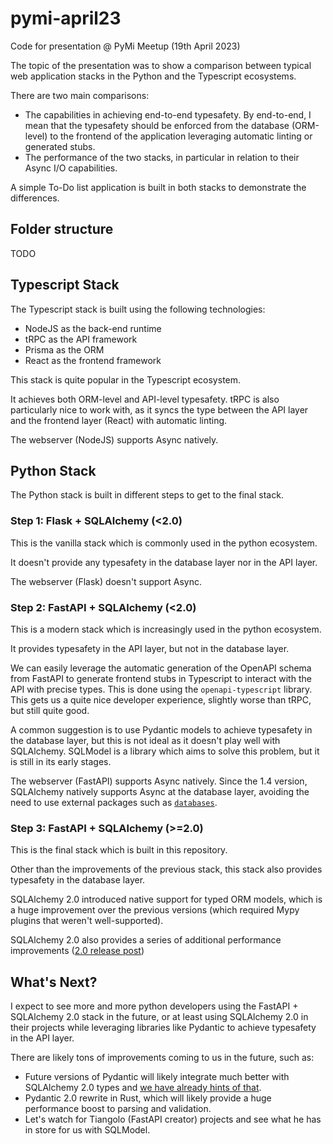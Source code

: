 # pymi-april23

Code for presentation @ PyMi Meetup (19th April 2023)

The topic of the presentation was to show a comparison between typical web application stacks in the Python and the Typescript ecosystems.

There are two main comparisons:

- The capabilities in achieving end-to-end typesafety. By end-to-end, I mean that the typesafety should be enforced from the database (ORM-level) to the frontend of the application leveraging automatic linting or generated stubs.
- The performance of the two stacks, in particular in relation to their Async I/O capabilities.

A simple To-Do list application is built in both stacks to demonstrate the differences.

## Folder structure

TODO

## Typescript Stack

The Typescript stack is built using the following technologies:

- NodeJS as the back-end runtime
- tRPC as the API framework
- Prisma as the ORM
- React as the frontend framework

This stack is quite popular in the Typescript ecosystem.

It achieves both ORM-level and API-level typesafety.
tRPC is also particularly nice to work with, as it syncs the type between the API layer and the frontend layer (React) with automatic linting.

The webserver (NodeJS) supports Async natively.

## Python Stack

The Python stack is built in different steps to get to the final stack.

### Step 1: Flask + SQLAlchemy (<2.0)

This is the vanilla stack which is commonly used in the python ecosystem.

It doesn't provide any typesafety in the database layer nor in the API layer.

The webserver (Flask) doesn't support Async.

### Step 2: FastAPI + SQLAlchemy (<2.0)

This is a modern stack which is increasingly used in the python ecosystem.

It provides typesafety in the API layer, but not in the database layer.

We can easily leverage the automatic generation of the OpenAPI schema from FastAPI to generate frontend stubs in Typescript to interact with the API with precise types. This is done using the `openapi-typescript` library.
This gets us a quite nice developer experience, slightly worse than tRPC, but still quite good.

A common suggestion is to use Pydantic models to achieve typesafety in the database layer, but this is not ideal as it doesn't play well with SQLAlchemy.
SQLModel is a library which aims to solve this problem, but it is still in its early stages.

The webserver (FastAPI) supports Async natively. Since the 1.4 version, SQLAlchemy natively supports Async at the database layer, avoiding the need to use external packages such as [`databases`](https://github.com/encode/databases).

### Step 3: FastAPI + SQLAlchemy (>=2.0)

This is the final stack which is built in this repository.

Other than the improvements of the previous stack, this stack also provides typesafety in the database layer.

SQLAlchemy 2.0 introduced native support for typed ORM models, which is a huge improvement over the previous versions (which required Mypy plugins that weren't well-supported).

SQLAlchemy 2.0 also provides a series of additional performance improvements ([2.0 release post](https://www.sqlalchemy.org/blog/2023/01/26/sqlalchemy-2.0.0-released/))

## What's Next?

I expect to see more and more python developers using the FastAPI + SQLAlchemy 2.0 stack in the future, or at least using SQLAlchemy 2.0 in their projects while leveraging libraries like Pydantic to achieve typesafety in the API layer.

There are likely tons of improvements coming to us in the future, such as:

- Future versions of Pydantic will likely integrate much better with SQLAlchemy 2.0 types and [we have already hints of that](https://docs.sqlalchemy.org/en/20/changelog/changelog_20.html#change-2.0.4).
- Pydantic 2.0 rewrite in Rust, which will likely provide a huge performance boost to parsing and validation.
- Let's watch for Tiangolo (FastAPI creator) projects and see what he has in store for us with SQLModel.
